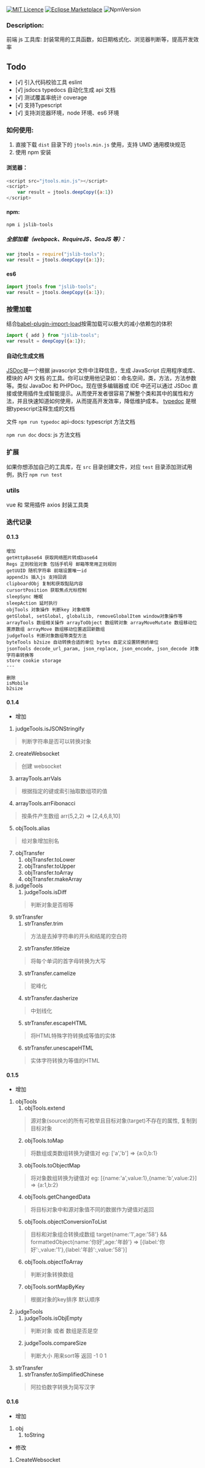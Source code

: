 <!--
 * @Author: zhangyu
 * @Email: zhangdulin@outlook.com
 * @Date: 2021-06-08 11:30:40
 * @LastEditors: zhangyu
 * @LastEditTime: 2021-10-26 16:38:43
 * @Description:
-->

[![MIT Licence](https://badges.frapsoft.com/os/mit/mit.svg?v=103)](https://opensource.org/licenses/mit-license.php)
[![Eclipse Marketplace](https://img.shields.io/eclipse-marketplace/dt/notepad4e.svg)](https://www.npmjs.com/package/jslib-tools)
![NpmVersion](https://img.shields.io/npm/v/npm.svg)

### Description:

前端 js 工具库: 封装常用的工具函数，如日期格式化、浏览器判断等，提高开发效率

## Todo

- [√] 引入代码校验工具 eslint
- [√] jsdocs typedocs 自动化生成 api 文档
- [√] 测试覆盖率统计 coverage
- [√] 支持Typescript
- [√] 支持浏览器环境，node 环境、es6 环境

### 如何使用:

1. 直接下载 `dist` 目录下的 `jtools.min.js` 使用，支持 UMD 通用模块规范
2. 使用 npm 安装

#### 浏览器：

```js
<script src="jtools.min.js"></script>
<script>
    var result = jtools.deepCopy({a:1})
</script>
```

#### npm:

`npm i jslib-tools`

##### 全部加载（webpack、RequireJS、SeaJS 等）：

```js
var jtools = require("jslib-tools");
var result = jtools.deepCopy({a:1});
```

#### es6

```js
import jtools from "jslib-tools";
var result = jtools.deepCopy({a:1});
```

### 按需加载

结合[babel-plugin-import-load](https://github.com/Pasoul/babel-plugin-import-load)按需加载可以极大的减小依赖包的体积

```js
import { add } from "jslib-tools";
var result = deepCopy({a:1});
```

#### 自动化生成文档

[JSDoc](http://www.css88.com/doc/jsdoc/about-configuring-jsdoc.html)是一个根据 javascript 文件中注释信息，生成 JavaScript 应用程序或库、模块的 API 文档 的工具。你可以使用他记录如：命名空间，类，方法，方法参数等。类似 JavaDoc 和 PHPDoc。现在很多编辑器或 IDE 中还可以通过 JSDoc 直接或使用插件生成智能提示。从而使开发者很容易了解整个类和其中的属性和方法，并且快速知道如何使用，从而提高开发效率，降低维护成本。
[typedoc](https://typedoc.org/) 是根据typescript注释生成的文档

文件
`npm run typedoc`
api-docs: typescript 方法文档

`npm run doc`
docs: js 方法文档


### 扩展

如果你想添加自己的工具库，在 `src` 目录创建文件，对应 `test` 目录添加测试用例，执行 `npm run test`

### utils 
vue 和 常用插件 axios 封装工具类

### 迭代记录


#### 0.1.3
```
增加 
getHttpBase64 获取网络图片转成base64
Regs 正则校验对象 包括手机号 邮箱等常用正则规则
getUUID 随机字符串 前端设置唯一id
appendJs 插入js 支持回调
clipboardObj 复制和获取黏贴内容
cursortPosition 获取焦点光标控制
sleepSync 睡眠
sleepAction 延时执行
objTools 对象操作 判断key 对象相等
getGlobal, setGlobal, globalLib, removeGlobalItem window对象操作等
arrayTools 数组相关操作 arrayToObject 数组转对象 arrayMoveMutate 数组移动位置原数组 arrayMove 数组移动位置返回新数组
judgeTools 判断对象数组等类型方法
byteTools b2size 自动转换合适的单位 bytes 自定义设置转换的单位
jsonTools decode_url_param, json_replace, json_encode, json_decode 对象字符串转换等
store cookie storage
---

删除
isMobile
b2size
```

#### 0.1.4
- 增加 
1. judgeTools.isJSONStringify 
> 判断字符串是否可以转换对象
2. createWebsocket 
> 创建 websocket
3. arrayTools.arrVals
> 根据指定的键或索引抽取数组项的值
4. arrayTools.arrFibonacci
> 按条件产生数组 arr(5,2,2) => [2,4,6,8,10]
5. objTools.alias      
> 给对象增加别名
7. objTransfer
   1. objTransfer.toLower
   2. objTransfer.toUpper
   3. objTransfer.toArray
   4. objTransfer.makeArray
8. judgeTools
   1. judgeTools.isDiff
   > 判断对象是否相等
9. strTransfer
   1. strTransfer.trim
   > 方法是去掉字符串的开头和结尾的空白符
   2. strTransfer.titleize
   >  将每个单词的首字母转换为大写
   3. strTransfer.camelize
   > 驼峰化
   4. strTransfer.dasherize
   > 中划线化
   5. strTransfer.escapeHTML
   > 将HTML特殊字符转换成等值的实体
   6. strTransfer.unescapeHTML
   > 实体字符转换为等值的HTML

#### 0.1.5
- 增加 
1. objTools 
    1. objTools.extend 
    > 源对象(source)的所有可枚举且目标对象(target)不存在的属性, 复制到目标对象
    2. objTools.toMap 
    > 将数组或类数组转换为键值对 eg: ['a','b'] => {a:0,b:1}
    3. objTools.toObjectMap 
    > 将对象数组转换为键值对 eg: [{name:'a',value:1},{name:'b',value:2}] => {a:1,b:2}
    4. objTools.getChangedData 
    > 将目标对象中和源对象值不同的数据作为键值对返回
    5. objTools.objectConversionToList 
    > 目标和对象组合转换成数组 target{name:'1',age:'58'} && formattedObject{name:'你好',age:'年龄'} => [{label:'你好':,value:'1'},{label:'年龄':,value:'58'}]
    6. objTools.objectToArray 
    > 判断对象转换数组
    7. objTools.sortMapByKey 
    > 根据对象的key排序 默认顺序
2. judgeTools
   1. judgeTools.isObjEmpty 
   > 判断对象 或者 数组是否是空
   2. judgeTools.compareSize 
   > 判断大小 用来sort等 返回 -1 0 1
3. strTransfer   
   1. strTransfer.toSimplifiedChinese 
   > 阿拉伯数字转换为简写汉字
#### 0.1.6
- 增加 
1. obj 
    1. toString 
- 修改 
1. CreateWebsocket 
   